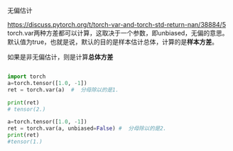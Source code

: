 无偏估计  

https://discuss.pytorch.org/t/torch-var-and-torch-std-return-nan/38884/5   
torch.var两种方差都可以计算，这取决于一个参数，即unbiased，无偏的意思。默认值为true，也就是说，默认的目的是样本估计总体，计算的是**样本方差**。

如果是非无偏估计，则是计算**总体方差**       

```py

import torch
a=torch.tensor([1.0, -1])
ret = torch.var(a)  #  分母除以的是1.

print(ret)
# tensor(2.)

a=torch.tensor([1.0, -1])
ret = torch.var(a, unbiased=False) #  分母除以的是2.
print(ret)
#tensor(1.)

```
